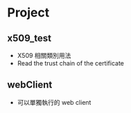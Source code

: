 # Project

## x509_test
* X509 相關類別用法
* Read the trust chain of the certificate

## webClient
* 可以單獨執行的 web client

